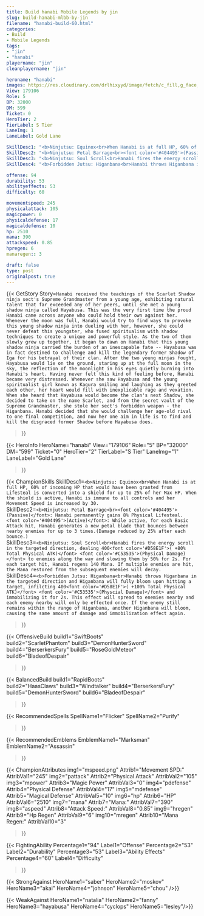 ```yaml
---
title: Build hanabi Mobile Legends by jin
slug: build-hanabi-mlbb-by-jin
filename: "hanabi-build-60.html"
categories: 
- Build 
- Mobile Legends
tags: 
- "jin"
- "hanabi"
playername: "jin"
cleanplayername: "jin"

heroname: "hanabi"
images: https://res.cloudinary.com/drlhixyyd/image/fetch/c_fill,g_face,f_auto/https://cdn2-build.mobagenie.my.id/p/images/banner/full/hanabi.jpg
View: 179106 
Role: 5 
BP: 32000
DM: 599 
Ticket: 0 
HeroTier: 2 
TierLabel: S Tier 
LaneImg: 1
LaneLabel: Gold Lane 

SkillDesc1: "<b>Ninjutsu: Equinox<br>When Hanabi is at full HP, 60% of incoming HP that would have been granted from Lifesteal is converted into a shield for up to 25% of her Max HP. When the shield is active, Hanabi is immune to all controls and her Movement Speed is increased by 30."   
SkillDesc2: "<b>Ninjutsu: Petal Barrage<br><font color='#404495'>(Passive)</font>: Hanabi permanently gains 8% Physical Lifesteal. <font color='#404495'>(Active)</font>: While active, for each Basic Attack hit, Hanabi generates a new petal blade that bounces between nearby enemies for up to 3 times.(Damage reduced by 25% after each bounce.)"   
SkillDesc3: "<b>Ninjutsu: Soul Scroll<br>Hanabi fires the energy scroll in the targeted direction, dealing 400<font color='#D58E1F'>( +80% Total Physical ATK)</font> <font color='#C53535'>(Physical Damage)</font> to enemies along the way and slowing them by 50% for 2s. For each target hit, Hanabi regens 140 Mana. If multiple enemies are hit, the Mana restored from the subsequent enemies will decay. "   
SkillDesc4: "<b>Forbidden Jutsu: Higanbana<br>Hanabi throws Higanbana in the targeted direction and Higanbana will fully bloom upon hitting a target, infilcting 400<font color='#D58E1F'>( +100% Total Physical ATK)</font> <font color='#C53535'>(Physcial Damage)</font> and immobilizing it for 2s. This effect will spread to enemies nearby and each enemy nearby will only be effected once. If the enemy still remains within the range of Higanbana, another Higanbana will bloom, causing the same amount of damage and immobilization effect again. "  

offense: 94 
durability: 53 
abilityeffects: 53 
difficulty: 60 

movementspeed: 245
physicalattack: 105
magicpower: 0
physicaldefense: 17
magicaldefense: 10
hp: 2510
mana: 390
attackspeed: 0.85
hpregen: 6
manaregen:: 3

draft: false
type: post
originalpost: true
---
```



{{< GetStory 
Story=` Hanabi received the teachings of the Scarlet Shadow ninja sect's Supreme Grandmaster from a young age, exhibiting natural talent that far exceeded any of her peers, until she met a young shadow ninja called Hayabusa. This was the very first time the proud Hanabi came across anyone who could hold their own against her. Whenever the moon was full, Hanabi would try to find ways to provoke this young shadow ninja into dueling with her, however, she could never defeat this youngster, who fused spiritualism with shadow techniques to create a unique and powerful style. As the two of them slowly grew up together, it began to dawn on Hanabi that this young shadow ninja carried the burden of an inescapable fate -- Hayabusa was in fact destined to challenge and kill the legendary former Shadow of Iga for his betrayal of their clan. After the two young ninjas fought, Hayabusa would lie on the ground, staring up at the full moon in the sky, the reflection of the moonlight in his eyes quietly burning into Hanabi's heart. Having never felt this kind of feeling before, Hanabi became very distressed. Whenever she saw Hayabusa and the young spiritualist girl known as Kagura smiling and laughing as they greeted each other, her heart would fill with inexplicable rage and vexation. When she heard that Hayabusa would become the clan's next Shadow, she decided to take on the name Scarlet, and from the secret vault of the Supreme Grandmaster, she stole her sect's forbidden weapon - the Higanbana. Hanabi decided that she would challenge her age-old rival to one final competition, and now her one aim in life is to find and kill the disgraced former Shadow before Hayabusa does. ` 
>}}

{{< HeroInfo 
HeroName="hanabi" 
View="179106" 
Role="5" 
BP="32000" 
DM="599" 
Ticket="0" 
HeroTier="2" 
TierLabel="S Tier" 
LaneImg="1" 
LaneLabel="Gold Lane" 
>}}
 
{{< ChampionSkills 
SkillDesc1=`<b>Ninjutsu: Equinox<br>When Hanabi is at full HP, 60% of incoming HP that would have been granted from Lifesteal is converted into a shield for up to 25% of her Max HP. When the shield is active, Hanabi is immune to all controls and her Movement Speed is increased by 30.`   
SkillDesc2=`<b>Ninjutsu: Petal Barrage<br><font color='#404495'>(Passive)</font>: Hanabi permanently gains 8% Physical Lifesteal. <font color='#404495'>(Active)</font>: While active, for each Basic Attack hit, Hanabi generates a new petal blade that bounces between nearby enemies for up to 3 times.(Damage reduced by 25% after each bounce.)`   
SkillDesc3=`<b>Ninjutsu: Soul Scroll<br>Hanabi fires the energy scroll in the targeted direction, dealing 400<font color='#D58E1F'>( +80% Total Physical ATK)</font> <font color='#C53535'>(Physical Damage)</font> to enemies along the way and slowing them by 50% for 2s. For each target hit, Hanabi regens 140 Mana. If multiple enemies are hit, the Mana restored from the subsequent enemies will decay. `   
SkillDesc4=`<b>Forbidden Jutsu: Higanbana<br>Hanabi throws Higanbana in the targeted direction and Higanbana will fully bloom upon hitting a target, infilcting 400<font color='#D58E1F'>( +100% Total Physical ATK)</font> <font color='#C53535'>(Physcial Damage)</font> and immobilizing it for 2s. This effect will spread to enemies nearby and each enemy nearby will only be effected once. If the enemy still remains within the range of Higanbana, another Higanbana will bloom, causing the same amount of damage and immobilization effect again. `   
>}}

{{< OffensiveBuild 
build1="SwiftBoots"  
build2="ScarletPhantom" 
build3="DemonHunterSword" 
build4="BerserkersFury" 
build5="RoseGoldMeteor" 
build6="BladeofDespair" 
>}} 

{{< BalancedBuild 
build1="RapidBoots"  
build2="HaasClaws" 
build3="Windtalker" 
build4="BerserkersFury" 
build5="DemonHunterSword" 
build6="BladeofDespair" 
>}}


{{< RecommendedSpells 
SpellName1="Flicker" 
SpellName2="Purify" 
>}}  

{{< RecommendedEmblems 
EmblemName1="Marksman" 
EmblemName2="Assassin" 
>}}   


{{< ChampionAttributes
img1="mspeed.png" Attrib1="Movement SPD:" AttribVal1="245"
img2="pattack" Attrib2="Physical Attack" AttribVal2="105"
img3="mpower" Attrib3="Magic Power" AttribVal3="0"
img4="pdefense" Attrib4="Physical Defense" AttribVal4="17"
img5="mdefense" Attrib5="Magical Defense" AttribVal5="10"
img6="hp" Attrib6="HP" AttribVal6="2510"
img7="mana" Attrib7="Mana:" AttribVal7="390"
img8="aspeed" Attrib8="Attack Speed:" AttribVal8="0.85"
img9="hregen" Attrib9="Hp Regen" AttribVal9="6"
img10="mregen" Attrib10="Mana Regen:" AttribVal10="3"
>}}


{{< FightingAbility
Percentage1="94" Label1="Offense"
Percentage2="53" Label2="Durability"
Percentage3="53" Label3="Ability Effects"
Percentage4="60" Label4="Difficulty"
 >}}

{{< StrongAgainst 
HeroName1="saber"
HeroName2="moskov"
HeroName3="akai"
HeroName4="johnson"
HeroName5="chou"
/>}}

{{< WeakAgainst
HeroName1="natalia"
HeroName2="fanny"
HeroName3="hayabusa"
HeroName4="cyclops"
HeroName5="lesley"/>}}
